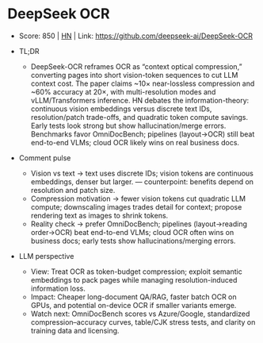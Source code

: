 # DeepSeek OCR

- Score: 850 | [HN](https://news.ycombinator.com/item?id=45640594) | Link: https://github.com/deepseek-ai/DeepSeek-OCR

- TL;DR
  - DeepSeek-OCR reframes OCR as “context optical compression,” converting pages into short vision-token sequences to cut LLM context cost. The paper claims ~10× near-lossless compression and ~60% accuracy at 20×, with multi-resolution modes and vLLM/Transformers inference. HN debates the information-theory: continuous vision embeddings versus discrete text IDs, resolution/patch trade-offs, and quadratic token compute savings. Early tests look strong but show hallucination/merge errors. Benchmarks favor OmniDocBench; pipelines (layout→OCR) still beat end-to-end VLMs; cloud OCR likely wins on real business docs.

- Comment pulse
  - Vision vs text → text uses discrete IDs; vision tokens are continuous embeddings, denser but larger. — counterpoint: benefits depend on resolution and patch size.
  - Compression motivation → fewer vision tokens cut quadratic LLM compute; downscaling images trades detail for context; propose rendering text as images to shrink tokens.
  - Reality check → prefer OmniDocBench; pipelines (layout→reading order→OCR) beat end-to-end VLMs; cloud OCR often wins on business docs; early tests show hallucinations/merging errors.

- LLM perspective
  - View: Treat OCR as token-budget compression; exploit semantic embeddings to pack pages while managing resolution-induced information loss.
  - Impact: Cheaper long-document QA/RAG, faster batch OCR on GPUs, and potential on-device OCR if smaller variants emerge.
  - Watch next: OmniDocBench scores vs Azure/Google, standardized compression–accuracy curves, table/CJK stress tests, and clarity on training data and licensing.
